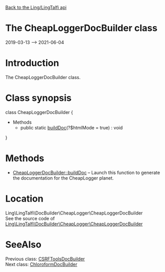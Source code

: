 [Back to the Ling/LingTalfi api](https://github.com/lingtalfi/LingTalfi/blob/master/doc/api/Ling/LingTalfi.md)



The CheapLoggerDocBuilder class
================
2019-03-13 --> 2021-06-04






Introduction
============

The CheapLoggerDocBuilder class.



Class synopsis
==============


class <span class="pl-k">CheapLoggerDocBuilder</span>  {

- Methods
    - public static [buildDoc](https://github.com/lingtalfi/LingTalfi/blob/master/doc/api/Ling/LingTalfi/DocBuilder/CheapLogger/CheapLoggerDocBuilder/buildDoc.md)(?$htmlMode = true) : void

}






Methods
==============

- [CheapLoggerDocBuilder::buildDoc](https://github.com/lingtalfi/LingTalfi/blob/master/doc/api/Ling/LingTalfi/DocBuilder/CheapLogger/CheapLoggerDocBuilder/buildDoc.md) &ndash; Launch this function to generate the documentation for the CheapLogger planet.





Location
=============
Ling\LingTalfi\DocBuilder\CheapLogger\CheapLoggerDocBuilder<br>
See the source code of [Ling\LingTalfi\DocBuilder\CheapLogger\CheapLoggerDocBuilder](https://github.com/lingtalfi/LingTalfi/blob/master/DocBuilder/CheapLogger/CheapLoggerDocBuilder.php)



SeeAlso
==============
Previous class: [CSRFToolsDocBuilder](https://github.com/lingtalfi/LingTalfi/blob/master/doc/api/Ling/LingTalfi/DocBuilder/CSRFTools/CSRFToolsDocBuilder.md)<br>Next class: [ChloroformDocBuilder](https://github.com/lingtalfi/LingTalfi/blob/master/doc/api/Ling/LingTalfi/DocBuilder/Chloroform/ChloroformDocBuilder.md)<br>
